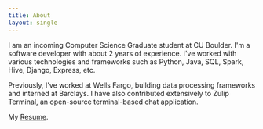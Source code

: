 ```yaml
---
title: About
layout: single
---
```


I am an incoming Computer Science Graduate student at CU Boulder. I'm a software developer with about 2 years of experience. I've worked with various technologies and frameworks such as Python, Java, SQL, Spark, Hive, Django, Express, etc.

Previously, I've worked at Wells Fargo, building data processing frameworks and interned at Barclays. I have also contributed extensively to Zulip Terminal, an open-source terminal-based chat application.


My [Resume]().




<!-- 
---
# Feel free to add content and custom Front Matter to this file.
# To modify the layout, see https://jekyllrb.com/docs/themes/#overriding-theme-defaults
title: "Welcome"
layout: home
---

Welcome to my personal webpage/blog! I plan on posting about my research, life, and everything in-between.
 -->